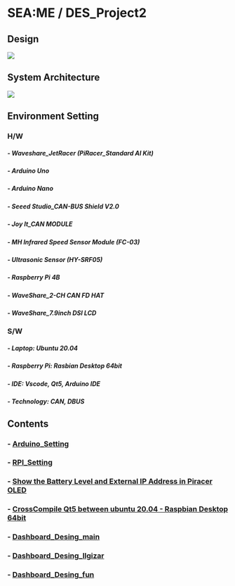 # SEA:ME / DES_Project2

## Design
<img src = "https://github.com/Ho-mmd/DES_Project2/assets/55338823/f6a5366d-0a50-48cd-9aad-fbfc7fda2c96">

## System Architecture
<img src="https://github.com/Ho-mmd/DES_Project2/assets/55338823/9dc4cfc3-2f0c-45db-83cf-1ba8bcfc6712">

## Environment Setting
### H/W
##### - Waveshare_JetRacer (PiRacer_Standard AI Kit)
##### - Arduino Uno
##### - Arduino Nano
##### - Seeed Studio_CAN-BUS Shield V2.0
##### - Joy It_CAN MODULE
##### - MH Infrared Speed Sensor Module (FC-03)
##### - Ultrasonic Sensor (HY-SRF05)
##### - Raspberry Pi 4B
##### - WaveShare_2-CH CAN FD HAT
##### - WaveShare_7.9inch DSI LCD

### S/W
##### - Laptop: Ubuntu 20.04
##### - Raspberry Pi: Rasbian Desktop 64bit
##### - IDE: Vscode, Qt5, Arduino IDE
##### - Technology: CAN, DBUS

## Contents

### - [Arduino_Setting](https://github.com/Ho-mmd/DES_Project2/blob/main/Arduino/Arduino_Setting.md)

### - [RPI_Setting](https://github.com/Ho-mmd/DES_Project2/blob/main/RPI_Can_Pydbus/RPI_Setting.md)

### - [Show the Battery Level and External IP Address in Piracer OLED](https://github.com/Ho-mmd/DES_Project2/blob/main/Piracer_OLED/battery_ip_in_OLED.md)

### - [CrossCompile Qt5 between ubuntu 20.04 - Raspbian Desktop 64bit](https://github.com/Ho-mmd/DES_Project2/blob/main/RPI_Can_Pydbus/Crosscompile.md)

### - [Dashboard_Desing_main](https://github.com/Ho-mmd/DES_Project2/blob/main/DashBoard_sLee_main/Dashboard_Design.md)

### - [Dashboard_Desing_Ilgizar](https://github.com/Ho-mmd/DES_Project2/blob/main/Dashboard_Ilgizar/Dashboard_Design.md)

### - [Dashboard_Desing_fun](https://github.com/Ho-mmd/DES_Project2/blob/main/Dashboard_fun/Dashboard_Design.md)
